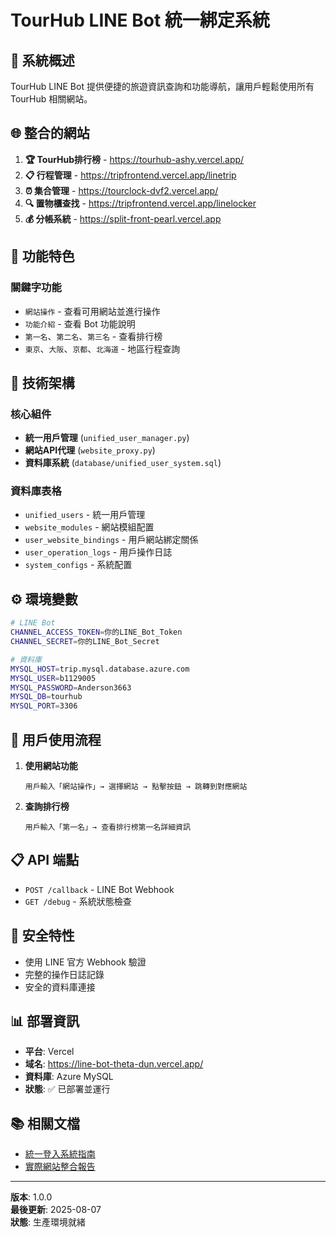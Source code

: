 # TourHub LINE Bot 統一綁定系統

## 🎯 系統概述

TourHub LINE Bot 提供便捷的旅遊資訊查詢和功能導航，讓用戶輕鬆使用所有 TourHub 相關網站。

## 🌐 整合的網站

1. **🏆 TourHub排行榜** - https://tourhub-ashy.vercel.app/
2. **📋 行程管理** - https://tripfrontend.vercel.app/linetrip
3. **⏰ 集合管理** - https://tourclock-dvf2.vercel.app/
4. **🔍 置物櫃查找** - https://tripfrontend.vercel.app/linelocker
5. **💰 分帳系統** - https://split-front-pearl.vercel.app

## 🚀 功能特色

### 關鍵字功能
- `網站操作` - 查看可用網站並進行操作
- `功能介紹` - 查看 Bot 功能說明
- `第一名`、`第二名`、`第三名` - 查看排行榜
- `東京`、`大阪`、`京都`、`北海道` - 地區行程查詢

## 🔧 技術架構

### 核心組件
- **統一用戶管理** (`unified_user_manager.py`)
- **網站API代理** (`website_proxy.py`)
- **資料庫系統** (`database/unified_user_system.sql`)

### 資料庫表格
- `unified_users` - 統一用戶管理
- `website_modules` - 網站模組配置
- `user_website_bindings` - 用戶網站綁定關係
- `user_operation_logs` - 用戶操作日誌
- `system_configs` - 系統配置

## ⚙️ 環境變數

```bash
# LINE Bot
CHANNEL_ACCESS_TOKEN=你的LINE_Bot_Token
CHANNEL_SECRET=你的LINE_Bot_Secret

# 資料庫
MYSQL_HOST=trip.mysql.database.azure.com
MYSQL_USER=b1129005
MYSQL_PASSWORD=Anderson3663
MYSQL_DB=tourhub
MYSQL_PORT=3306
```

## 🔄 用戶使用流程

1. **使用網站功能**
   ```
   用戶輸入「網站操作」→ 選擇網站 → 點擊按鈕 → 跳轉到對應網站
   ```

2. **查詢排行榜**
   ```
   用戶輸入「第一名」→ 查看排行榜第一名詳細資訊
   ```

## 📋 API 端點

- `POST /callback` - LINE Bot Webhook
- `GET /debug` - 系統狀態檢查

## 🔐 安全特性

- 使用 LINE 官方 Webhook 驗證
- 完整的操作日誌記錄
- 安全的資料庫連接

## 📊 部署資訊

- **平台**: Vercel
- **域名**: https://line-bot-theta-dun.vercel.app/
- **資料庫**: Azure MySQL
- **狀態**: ✅ 已部署並運行

## 📚 相關文檔

- [統一登入系統指南](UNIFIED_LOGIN_GUIDE.md)
- [實際網站整合報告](ACTUAL_WEBSITES_INTEGRATION.md)

---

**版本**: 1.0.0  
**最後更新**: 2025-08-07  
**狀態**: 生產環境就緒
